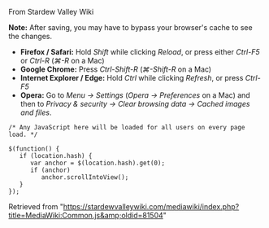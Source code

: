 From Stardew Valley Wiki

**Note:** After saving, you may have to bypass your browser's cache to see the changes.

- **Firefox / Safari:** Hold *Shift* while clicking *Reload*, or press either *Ctrl-F5* or *Ctrl-R* (*⌘-R* on a Mac)
- **Google Chrome:** Press *Ctrl-Shift-R* (*⌘-Shift-R* on a Mac)
- **Internet Explorer / Edge:** Hold *Ctrl* while clicking *Refresh*, or press *Ctrl-F5*
- **Opera:** Go to *Menu → Settings* (*Opera → Preferences* on a Mac) and then to *Privacy &amp; security → Clear browsing data → Cached images and files*.

```
/* Any JavaScript here will be loaded for all users on every page load. */

$(function() {
   if (location.hash) {
      var anchor = $(location.hash).get(0);
      if (anchor)
         anchor.scrollIntoView();
   }
});
```

Retrieved from "https://stardewvalleywiki.com/mediawiki/index.php?title=MediaWiki:Common.js&amp;oldid=81504"